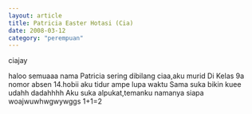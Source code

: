 ```yaml
---
layout: article
title: Patricia Easter Hotasi (Cia)
date: 2008-03-12
category: "perempuan"
---
```

ciajay
<!---excerpt--->

haloo semuaaa nama Patricia sering dibilang ciaa,aku murid Di Kelas 9a nomor absen 14.hobii aku tidur ampe lupa waktu Sama suka bikin kuee udahh dadahhhh
Aku suka alpukat,temanku namanya siapa woajwuwhwgwywggs
1+1=2 




